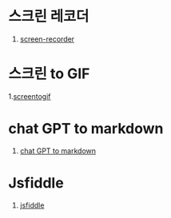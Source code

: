 
# 스크린 레코더
1. [screen-recorder](https://chromewebstore.google.com/detail/screen-recorder-for-googl/eclbecdgdoahkliaijlpkigldlkojjdn?hl=ko)

# 스크린 to GIF 
 1.[screentogif](https://www.screentogif.com/)

# chat GPT to markdown 
 1. [chat GPT to markdown](https://chromewebstore.google.com/detail/chatgpt-to-markdown/dloobgjjpoohngalnjepgdggjeempdec)

# Jsfiddle
 1. [jsfiddle](https://jsfiddle.net/)
